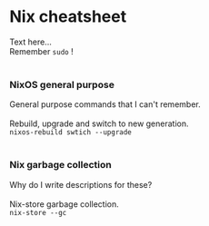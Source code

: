 # Nix cheatsheet
Text here... <br />
Remember `sudo` !
<br />
<br />

### NixOS general purpose
General purpose commands that I can't remember.
<br />
<br />
Rebuild, upgrade and switch to new generation.
<br />
`nixos-rebuild swtich --upgrade`
<br />
<br />

### Nix garbage collection
Why do I write descriptions for these?
<br />
<br />
Nix-store garbage collection.
<br />
`nix-store --gc`
